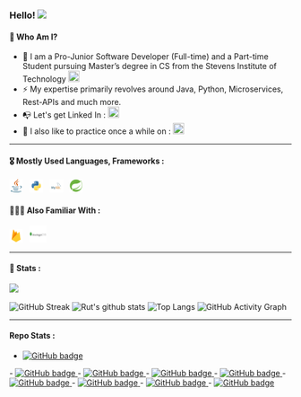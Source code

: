 ### Hello!  <img src="https://github.com/TheDudeThatCode/TheDudeThatCode/blob/master/Assets/Hi.gif" width="29px">

#### 🤔 Who Am I?

- 🏫 I am a Pro-Junior Software Developer (Full-time) and a Part-time Student pursuing Master’s degree in CS from the Stevens Institute of Technology 
  <a href="https://www.stevens.edu">
    <img src="http://www.stevens.edu/news/newspoints/brand-logos/Stevens-Apparel-Color-R.png" width="20" height="20">
  </a>
- ⚡️ My expertise primarily revolves around Java, Python, Microservices, Rest-APIs and much more.
- 📭 Let's get Linked In : 
  <a href="https://www.linkedin.com/in/patel-rut/">
    <img src="https://www.flaticon.com/svg/static/icons/svg/174/174857.svg" width="20" height="20">
  </a>
- 🥷 I also like to practice once a while on : 
  <a href="https://www.hackerrank.com/rutpatel">
    <img src="https://upload.wikimedia.org/wikipedia/commons/4/40/HackerRank_Icon-1000px.png" width="20" height="20">
  </a>

---

#### 🎖️ Mostly Used Languages, Frameworks :

<img height="24" src="https://raw.githubusercontent.com/github/explore/80688e429a7d4ef2fca1e82350fe8e3517d3494d/topics/java/java.png">&nbsp;&nbsp;
<img height="24" src="https://raw.githubusercontent.com/github/explore/80688e429a7d4ef2fca1e82350fe8e3517d3494d/topics/python/python.png">&nbsp;&nbsp;
<img height="24" src="https://raw.githubusercontent.com/github/explore/80688e429a7d4ef2fca1e82350fe8e3517d3494d/topics/mysql/mysql.png">&nbsp;&nbsp;
<img height="24" src="https://raw.githubusercontent.com/github/explore/80688e429a7d4ef2fca1e82350fe8e3517d3494d/topics/spring-boot/spring-boot.png">

#### 👨🏻‍💻 Also Familiar With :

<img height="24" src="https://raw.githubusercontent.com/github/explore/80688e429a7d4ef2fca1e82350fe8e3517d3494d/topics/firebase/firebase.png">&nbsp;&nbsp;
<img height="30" src="https://raw.githubusercontent.com/github/explore/80688e429a7d4ef2fca1e82350fe8e3517d3494d/topics/mongodb/mongodb.png">&nbsp;&nbsp;

---

#### 📌 Stats : 

<img src="https://github-profile-trophy.vercel.app/?username=darkerror96&theme=onedark&column=3&margin-w=15&margin-h=15">

![GitHub Streak](https://github-readme-streak-stats.herokuapp.com/?user=darkerror96&theme=tokyonight)
![Rut's github stats](https://github-readme-stats.vercel.app/api?username=darkerror96&show_icons=true&hide_border=true&theme=onedark) 
![Top Langs](https://github-readme-stats.vercel.app/api/top-langs/?username=darkerror96&layout=compact&theme=onedark)
![GitHub Activity Graph](https://activity-graph.herokuapp.com/graph?username=darkerror96)  

---

#### Repo Stats : 

- <a href="https://github.com/darkerror96/pro-ems_rest_angular">
    <img src="https://img.shields.io/tokei/lines/github/darkerror96/pro-ems_rest_angular?color=brightgreen&label=pro-ems_rest_angular&logo=github&logoColor=informational&style=for-the-badge" alt="GitHub badge" />
</a>
- <a href="https://github.com/darkerror96/pro-multi_database_manager">
    <img src="https://img.shields.io/tokei/lines/github/darkerror96/pro-multi_database_manager?color=brightgreen&label=pro-multi_database_manager&logo=github&logoColor=informational&style=for-the-badge" alt="GitHub badge" />
</a>
- <a href="https://github.com/darkerror96/semi-ems_rest_api">
    <img src="https://img.shields.io/tokei/lines/github/darkerror96/semi-ems_rest_api?color=brightgreen&label=semi-ems_rest_api&logo=github&logoColor=informational&style=for-the-badge" alt="GitHub badge" />
</a>
- <a href="https://github.com/darkerror96/pro-clash_royale_api">
    <img src="https://img.shields.io/tokei/lines/github/darkerror96/pro-clash_royale_api?color=brightgreen&label=pro-clash_royale_api&logo=github&logoColor=informational&style=for-the-badge" alt="GitHub badge" />
</a>
- <a href="https://github.com/darkerror96/pro-trading_system">
    <img src="https://img.shields.io/tokei/lines/github/darkerror96/pro-trading_system?color=brightgreen&label=pro-trading_system&logo=github&logoColor=informational&style=for-the-badge" alt="GitHub badge" />
</a>
- <a href="https://github.com/darkerror96/semi-resume_builder">
    <img src="https://img.shields.io/tokei/lines/github/darkerror96/semi-resume_builder?color=brightgreen&label=semi-resume_builder&logo=github&logoColor=informational&style=for-the-badge" alt="GitHub badge" />
</a>  
- <a href="https://github.com/darkerror96/pro-ems_web">
    <img src="https://img.shields.io/tokei/lines/github/darkerror96/pro-ems_web?color=brightgreen&label=pro-ems_web&logo=github&logoColor=informational&style=for-the-badge" alt="GitHub badge" />
</a>
- <a href="https://github.com/darkerror96/pro-doc_sharing">
    <img src="https://img.shields.io/tokei/lines/github/darkerror96/pro-doc_sharing?color=brightgreen&label=pro-doc_sharing&logo=github&logoColor=informational&style=for-the-badge" alt="GitHub badge" />
</a>
- <a href="https://github.com/darkerror96/amateur-uber">
    <img src="https://img.shields.io/tokei/lines/github/darkerror96/amateur-uber?color=brightgreen&label=amateur-uber&logo=github&logoColor=informational&style=for-the-badge" alt="GitHub badge" />
</a>
